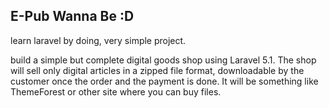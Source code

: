 ## E-Pub Wanna Be :D
learn laravel by doing, very simple project.

build a simple but complete digital goods shop using Laravel 5.1. The shop will sell only digital articles in a zipped file format, downloadable by the customer once the order and the payment is done. It will be something like ThemeForest or other site where you can buy files.
